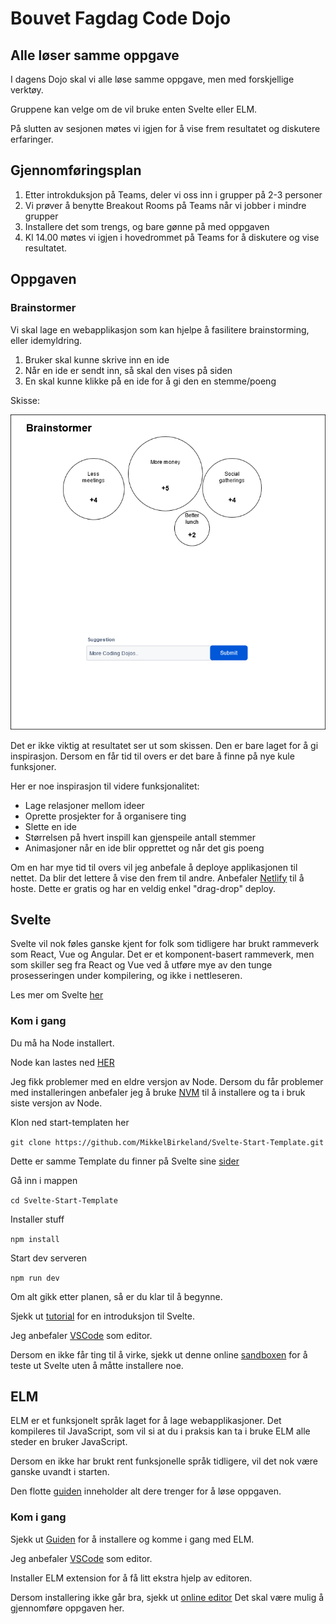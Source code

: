 # Bouvet Fagdag Code Dojo

## Alle løser samme oppgave

I dagens Dojo skal vi alle løse samme oppgave, men med forskjellige verktøy.

Gruppene kan velge om de vil bruke enten Svelte eller ELM.

På slutten av sesjonen møtes vi igjen for å vise frem resultatet og diskutere erfaringer.

## Gjennomføringsplan

1. Etter introkduksjon på Teams, deler vi oss inn i grupper på 2-3 personer
2. Vi prøver å benytte Breakout Rooms på Teams når vi jobber i mindre grupper
3. Installere det som trengs, og bare gønne på med oppgaven
4. Kl 14.00 møtes vi igjen i hovedrommet på Teams for å diskutere og vise resultatet. 

## Oppgaven

### Brainstormer

Vi skal lage en webapplikasjon som kan hjelpe å fasilitere brainstorming, eller idemyldring.

1. Bruker skal kunne skrive inn en ide
2. Når en ide er sendt inn, så skal den vises på siden
3. En skal kunne klikke på en ide for å gi den en stemme/poeng

Skisse:

![skisse](images/brainstormer.png)

Det er ikke viktig at resultatet ser ut som skissen. Den er bare laget for å gi inspirasjon.
Dersom en får tid til overs er det bare å finne på nye kule funksjoner.

Her er noe inspirasjon til videre funksjonalitet:

- Lage relasjoner mellom ideer
- Oprette prosjekter for å organisere ting
- Slette en ide
- Størrelsen på hvert inspill kan gjenspeile antall stemmer
- Animasjoner når en ide blir opprettet og når det gis poeng

Om en har mye tid til overs vil jeg anbefale å deploye applikasjonen til nettet.
Da blir det lettere å vise den frem til andre.
Anbefaler [Netlify](https://www.netlify.com/) til å hoste. Dette er gratis og har en veldig enkel "drag-drop" deploy.

## Svelte

Svelte vil nok føles ganske kjent for folk som tidligere har brukt rammeverk som React, Vue og Angular.
Det er et komponent-basert rammeverk, men som skiller seg fra React og Vue ved å utføre mye av den tunge prosesseringen
under kompilering, og ikke i nettleseren.

Les mer om Svelte [her](https://svelte.dev/blog/svelte-3-rethinking-reactivity)

### Kom i gang

Du må ha Node installert.

Node kan lastes ned [HER](https://nodejs.org/en/)

Jeg fikk problemer med en eldre versjon av Node.
Dersom du får problemer med installeringen anbefaler jeg å bruke [NVM](https://github.com/nvm-sh/nvm)
til å installere og ta i bruk siste versjon av Node.

Klon ned start-templaten her

`git clone https://github.com/MikkelBirkeland/Svelte-Start-Template.git`

Dette er samme Template du finner på Svelte sine [sider](https://svelte.dev/)

Gå inn i mappen

`cd Svelte-Start-Template`

Installer stuff

`npm install`

Start dev serveren

`npm run dev`

Om alt gikk etter planen, så er du klar til å begynne.

Sjekk ut [tutorial](https://svelte.dev/tutorial/basics) for en introduksjon til Svelte.

Jeg anbefaler [VSCode](https://code.visualstudio.com/) som editor.

Dersom en ikke får ting til å virke, sjekk ut denne online [sandboxen](https://codesandbox.io/s/svelte) for å teste ut
Svelte uten å måtte installere noe.

## ELM

ELM er et funksjonelt språk laget for å lage webapplikasjoner.
Det kompileres til JavaScript, som vil si at du i praksis kan ta i bruke ELM alle steder
en bruker JavaScript.

Dersom en ikke har brukt rent funksjonelle språk tidligere, vil det nok være ganske uvandt i starten.

Den flotte [guiden](https://guide.elm-lang.org/) inneholder alt dere trenger for å løse oppgaven.

### Kom i gang

Sjekk ut [Guiden](https://guide.elm-lang.org/install/elm.html) for å installere og komme i gang med ELM.

Jeg anbefaler [VSCode](https://code.visualstudio.com/) som editor.

Installer ELM extension for å få litt ekstra hjelp av editoren.

Dersom installering ikke går bra, sjekk ut [online editor](https://elm-lang.org/try)
Det skal være mulig å gjennomføre oppgaven her.
